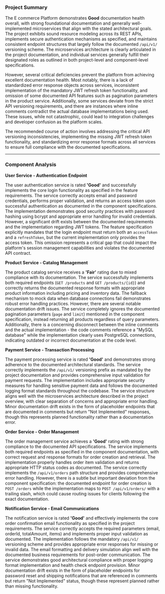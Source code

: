 ### Project Summary

The E commerce Platform demonstrates **Good** documentation health overall, with strong foundational documentation and generally well-implemented microservices that align with the stated architectural goals. The project exhibits sound resource modeling across its REST APIs, implements secure authentication mechanisms as specified, and maintains consistent endpoint structures that largely follow the documented `/api/v1/` versioning scheme. The microservices architecture is clearly articulated in the project documentation, and individual services generally fulfill their designated roles as outlined in both project-level and component-level specifications.

However, several critical deficiencies prevent the platform from achieving excellent documentation health. Most notably, there is a lack of standardized error response objects across services, inconsistent implementation of the mandatory JWT refresh token functionality, and omission of some documented API features such as pagination parameters in the product service. Additionally, some services deviate from the strict API versioning requirements, and there are instances where inline comments contradict the actual database implementations being used. These issues, while not catastrophic, could lead to integration challenges and developer confusion as the platform scales.

The recommended course of action involves addressing the critical API versioning inconsistencies, implementing the missing JWT refresh token functionality, and standardizing error response formats across all services to ensure full compliance with the documented specifications.

***

### Component Analysis

**User Service - Authentication Endpoint**

The user authentication service is rated **'Good'** and successfully implements the core login functionality as specified in the feature requirements. The service correctly accepts email and password credentials, performs proper validation, and returns an access token upon successful authentication as documented in the component specifications. The implementation demonstrates good security practices with password hashing using bcrypt and appropriate error handling for invalid credentials. However, a significant drift exists between the documented requirements and the implementation regarding JWT tokens. The feature specification explicitly mandates that the login endpoint must return both an `accessToken` and a `refreshToken`, but the current implementation only provides the access token. This omission represents a critical gap that could impact the platform's session management capabilities and violates the documented API contract.

**Product Service - Catalog Management**

The product catalog service receives a **'Fair'** rating due to mixed compliance with its documentation. The service successfully implements both required endpoints (`GET /products` and `GET /products/{id}`) and correctly returns the documented response formats with appropriate product information including pricing and inventory data. The fallback mechanism to mock data when database connections fail demonstrates robust error handling practices. However, there are several notable documentation drift issues. The service completely ignores the documented pagination parameters (`page` and `limit`) mentioned in the component specification, instead returning all products regardless of query parameters. Additionally, there is a concerning disconnect between the inline comments and the actual implementation - the code comments reference a "MySQL database" while the implementation clearly uses PostgreSQL connections, indicating outdated or incorrect documentation at the code level.

**Payment Service - Transaction Processing**

The payment processing service is rated **'Good'** and demonstrates strong adherence to the documented architectural standards. The service correctly implements the `/api/v1/` versioning prefix as mandated by the project documentation and provides comprehensive input validation for payment requests. The implementation includes appropriate security measures for handling sensitive payment data and follows the documented logging format standards throughout the codebase. The service structure aligns well with the microservices architecture described in the project overview, with clear separation of concerns and appropriate error handling. Minor documentation drift exists in the form of placeholder endpoints that are documented in comments but return "Not Implemented" responses, though this represents planned functionality rather than a documentation error.

**Order Service - Order Management**

The order management service achieves a **'Good'** rating with strong compliance to the documented API specifications. The service implements both required endpoints as specified in the component documentation, with correct request and response formats for order creation and retrieval. The implementation properly handles order item validation and returns appropriate HTTP status codes as documented. The service correctly implements the `/api/v1/orders` path structure and provides comprehensive error handling. However, there is a subtle but important deviation from the component specification: the documented endpoint for order creation is `POST /orders` while the implementation maps to `POST /api/v1/orders/` with a trailing slash, which could cause routing issues for clients following the exact documentation.

**Notification Service - Email Communications**

The notification service is rated **'Good'** and effectively implements the core order confirmation email functionality as specified in the project requirements. The service correctly accepts the required parameters (email, orderId, totalAmount, items) and implements proper input validation as documented. The implementation follows the mandatory `/api/v1/` versioning scheme and provides appropriate error responses for missing or invalid data. The email formatting and delivery simulation align well with the documented business requirements for post-order communication. The service demonstrates good architectural compliance with proper logging format implementation and health check endpoint provision. Minor documentation drift exists in the form of placeholder endpoints for password reset and shipping notifications that are referenced in comments but return "Not Implemented" status, though these represent planned rather than missing functionality.

